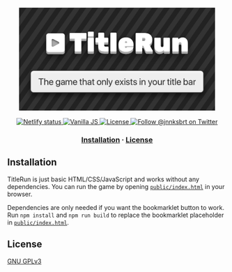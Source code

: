 <p align="center">
  <a href="https://titlerun.xyz">
    <img src="public/img/og-image.png" alt="TitleRun—the game that only exists in your title bar" width=450/>
  </a>
</p>

<p align="center">
  <a href="https://app.netlify.com/sites/titlerun/deploys">
    <img src="https://api.netlify.com/api/v1/badges/247ae2ed-5918-4818-970e-4cf81794dfd8/deploy-status" alt="Netlify status" />
  </a>
  <a href="http://vanilla-js.com/">
    <img src="https://img.shields.io/badge/vanilla-js-yellow" alt="Vanilla JS" />
  </a>
  <a href="https://github.com/janniks/TitleRun/blob/master/COPYING">
    <img src="https://img.shields.io/github/license/janniks/titlerun" alt="License" />
  </a>
  <a href="https://twitter.com/intent/follow?screen_name=jnnksbrt">
    <img src="https://img.shields.io/twitter/follow/jnnksbrt.svg?label=Follow%20@jnnksbrt" alt="Follow @jnnksbrt on Twitter" />
  </a>
</p>

<h3 align="center">
  <a href="#installation-">Installation</a>
  <span> · </span>
  <a href="#license">License</a>
</h3>

## Installation

TitleRun is just basic HTML/CSS/JavaScript and works without any dependencies. You can run the game by opening [`public/index.html`](public/index.html) in your browser.

Dependencies are only needed if you want the bookmarklet button to work. Run `npm install` and `npm run build` to replace the bookmarklet placeholder in [`public/index.html`](public/index.html).

## License

[GNU GPLv3](COPYING)
